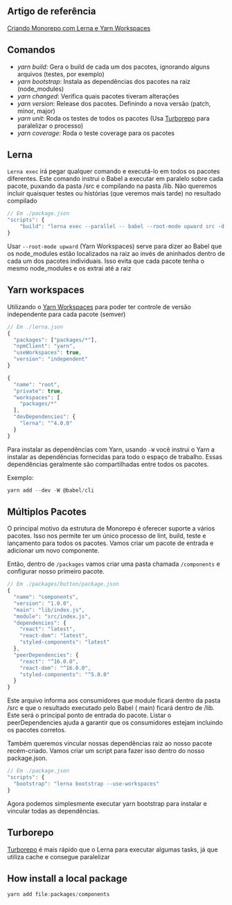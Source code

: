## Artigo de referência

[Criando Monorepo com Lerna e Yarn Workspaces](https://oieduardorabelo.medium.com/criando-monorepo-com-lerna-e-yarn-workspaces-9e1e65562811)

## Comandos

- _yarn build_: Gera o build de cada um dos pacotes, ignorando alguns arquivos (testes, por exemplo)
- _yarn bootstrap_: Instala as dependências dos pacotes na raiz (node_modules)
- _yarn changed_: Verifica quais pacotes tiveram alterações
- _yarn version_: Release dos pacotes. Definindo a nova versão (patch, minor, major)
- _yarn unit_: Roda os testes de todos os pacotes (Usa [Turborepo](https://turborepo.org/) para paralelizar o processo)
- _yarn coverage_: Roda o teste coverage para os pacotes

## Lerna

`Lerna exec` irá pegar qualquer comando e executá-lo em todos os pacotes diferentes. Este comando instrui o Babel a executar em paralelo sobre cada pacote, puxando da pasta /src e compilando na pasta /lib. Não queremos incluir quaisquer testes ou histórias (que veremos mais tarde) no resultado compilado

```js
// Em ./package.json
"scripts": {
    "build": "lerna exec --parallel -- babel --root-mode upward src -d lib --ignore **/*.stories.js,**/*.spec.js"
}
```

Usar `--root-mode upward` (Yarn Workspaces) serve para dizer ao Babel que os node_modules estão localizados na raiz ao invés de aninhados dentro de cada um dos pacotes individuais. Isso evita que cada pacote tenha o mesmo node_modules e os extrai até a raiz

## Yarn workspaces

Utilizando o [Yarn Workspaces](https://classic.yarnpkg.com/lang/en/docs/workspaces/) para poder ter controle de versão independente para cada pacote (semver)

```js
// Em ./lerna.json
{
  "packages": ["packages/*"],
  "npmClient": "yarn",
  "useWorkspaces": true,
  "version": "independent"
}
```

```js
{
  "name": "root",
  "private": true,
  "workspaces": [
    "packages/*"
  ],
  "devDependencies": {
    "lerna": "^4.0.0"
  }
}
```

Para instalar as dependências com Yarn, usando `-W` você instrui o Yarn a instalar as dependências fornecidas para todo o espaço de trabalho. Essas dependências geralmente são compartilhadas entre todos os pacotes.

Exemplo:

```js
yarn add --dev -W @babel/cli
```

## Múltiplos Pacotes

O principal motivo da estrutura de Monorepo é oferecer suporte a vários pacotes. Isso nos permite ter um único processo de lint, build, teste e lançamento para todos os pacotes. Vamos criar um pacote de entrada e adicionar um novo componente.

Então, dentro de `/packages` vamos criar uma pasta chamada `/components` e configurar nosso primeiro pacote.

```js
// Em ./packages/button/package.json
{
  "name": "components",
  "version": "1.0.0",
  "main": "lib/index.js",
  "module": "src/index.js",
  "dependencies": {
    "react": "latest",
    "react-dom": "latest",
    "styled-components": "latest"
  },
  "peerDependencies": {
    "react": "^16.0.0",
    "react-dom": "^16.0.0",
    "styled-components": "^5.0.0"
  }
}
```

Este arquivo informa aos consumidores que module ficará dentro da pasta /src e que o resultado executado pelo Babel ( main) ficará dentro de /lib. Este será o principal ponto de entrada do pacote. Listar o peerDependencies ajuda a garantir que os consumidores estejam incluindo os pacotes corretos.

Também queremos vincular nossas dependências raiz ao nosso pacote recém-criado. Vamos criar um script para fazer isso dentro do nosso package.json.

```js
// Em ./package.json
"scripts": {
  "bootstrap": "lerna bootstrap --use-workspaces"
}

```

Agora podemos simplesmente executar yarn bootstrap para instalar e vincular todas as dependências.

## Turborepo

[Turborepo](https://turborepo.org/docs/guides/migrate-from-lerna) é mais rápido que o Lerna para executar algumas tasks, já que utiliza cache e consegue paralelizar

## How install a local package

```js
yarn add file:packages/components
```
